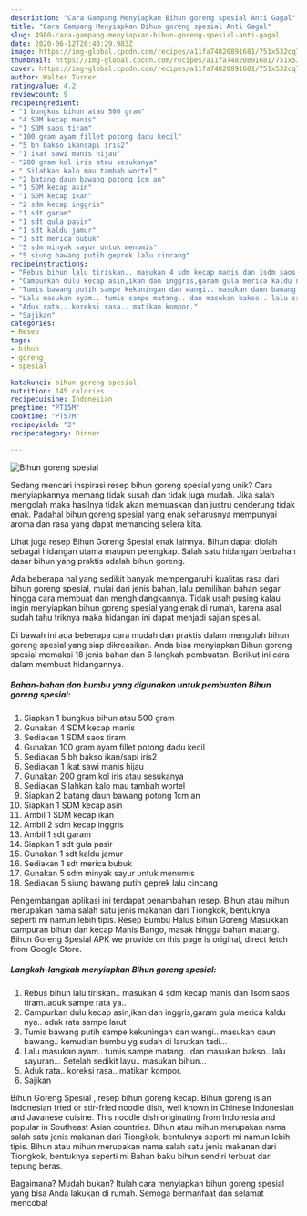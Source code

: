 ```yaml
---
description: "Cara Gampang Menyiapkan Bihun goreng spesial Anti Gagal"
title: "Cara Gampang Menyiapkan Bihun goreng spesial Anti Gagal"
slug: 4980-cara-gampang-menyiapkan-bihun-goreng-spesial-anti-gagal
date: 2020-06-12T20:40:29.983Z
image: https://img-global.cpcdn.com/recipes/a11fa74820891681/751x532cq70/bihun-goreng-spesial-foto-resep-utama.jpg
thumbnail: https://img-global.cpcdn.com/recipes/a11fa74820891681/751x532cq70/bihun-goreng-spesial-foto-resep-utama.jpg
cover: https://img-global.cpcdn.com/recipes/a11fa74820891681/751x532cq70/bihun-goreng-spesial-foto-resep-utama.jpg
author: Walter Turner
ratingvalue: 4.2
reviewcount: 9
recipeingredient:
- "1 bungkus bihun atau 500 gram"
- "4 SDM kecap manis"
- "1 SDM saos tiram"
- "100 gram ayam fillet potong dadu kecil"
- "5 bh bakso ikansapi iris2"
- "1 ikat sawi manis hijau"
- "200 gram kol iris atau sesukanya"
- " Silahkan kalo mau tambah wortel"
- "2 batang daun bawang potong 1cm an"
- "1 SDM kecap asin"
- "1 SDM kecap ikan"
- "2 sdm kecap inggris"
- "1 sdt garam"
- "1 sdt gula pasir"
- "1 sdt kaldu jamur"
- "1 sdt merica bubuk"
- "5 sdm minyak sayur untuk menumis"
- "5 siung bawang putih geprek lalu cincang"
recipeinstructions:
- "Rebus bihun lalu tiriskan.. masukan 4 sdm kecap manis dan 1sdm saos tiram..aduk sampe rata ya.."
- "Campurkan dulu kecap asin,ikan dan inggris,garam gula merica kaldu nya.. aduk rata sampe larut"
- "Tumis bawang putih sampe kekuningan dan wangi.. masukan daun bawang.. kemudian bumbu yg sudah di larutkan tadi..."
- "Lalu masukan ayam.. tumis sampe matang.. dan masukan bakso.. lalu sayuran... Setelah sedikit layu.. masukan bihun..."
- "Aduk rata.. koreksi rasa.. matikan kompor."
- "Sajikan"
categories:
- Resep
tags:
- bihun
- goreng
- spesial

katakunci: bihun goreng spesial 
nutrition: 145 calories
recipecuisine: Indonesian
preptime: "PT15M"
cooktime: "PT57M"
recipeyield: "2"
recipecategory: Dinner

---
```



![Bihun goreng spesial](https://img-global.cpcdn.com/recipes/a11fa74820891681/751x532cq70/bihun-goreng-spesial-foto-resep-utama.jpg)

Sedang mencari inspirasi resep bihun goreng spesial yang unik? Cara menyiapkannya memang tidak susah dan tidak juga mudah. Jika salah mengolah maka hasilnya tidak akan memuaskan dan justru cenderung tidak enak. Padahal bihun goreng spesial yang enak seharusnya mempunyai aroma dan rasa yang dapat memancing selera kita.

Lihat juga resep Bihun Goreng Spesial enak lainnya. Bihun dapat diolah sebagai hidangan utama maupun pelengkap. Salah satu hidangan berbahan dasar bihun yang praktis adalah bihun goreng.

Ada beberapa hal yang sedikit banyak mempengaruhi kualitas rasa dari bihun goreng spesial, mulai dari jenis bahan, lalu pemilihan bahan segar hingga cara membuat dan menghidangkannya. Tidak usah pusing kalau ingin menyiapkan bihun goreng spesial yang enak di rumah, karena asal sudah tahu triknya maka hidangan ini dapat menjadi sajian spesial.


Di bawah ini ada beberapa cara mudah dan praktis dalam mengolah bihun goreng spesial yang siap dikreasikan. Anda bisa menyiapkan Bihun goreng spesial memakai 18 jenis bahan dan 6 langkah pembuatan. Berikut ini cara dalam membuat hidangannya.

<!--inarticleads1-->

##### Bahan-bahan dan bumbu yang digunakan untuk pembuatan Bihun goreng spesial:

1. Siapkan 1 bungkus bihun atau 500 gram
1. Gunakan 4 SDM kecap manis
1. Sediakan 1 SDM saos tiram
1. Gunakan 100 gram ayam fillet potong dadu kecil
1. Sediakan 5 bh bakso ikan/sapi iris2
1. Sediakan 1 ikat sawi manis hijau
1. Gunakan 200 gram kol iris atau sesukanya
1. Sediakan  Silahkan kalo mau tambah wortel
1. Siapkan 2 batang daun bawang potong 1cm an
1. Siapkan 1 SDM kecap asin
1. Ambil 1 SDM kecap ikan
1. Ambil 2 sdm kecap inggris
1. Ambil 1 sdt garam
1. Siapkan 1 sdt gula pasir
1. Gunakan 1 sdt kaldu jamur
1. Sediakan 1 sdt merica bubuk
1. Gunakan 5 sdm minyak sayur untuk menumis
1. Sediakan 5 siung bawang putih geprek lalu cincang


Pengembangan aplikasi ini terdapat penambahan resep. Bihun atau mihun merupakan nama salah satu jenis makanan dari Tiongkok, bentuknya seperti mi namun lebih tipis. Resep Bumbu Halus Bihun Goreng Masukkan campuran bihun dan kecap Manis Bango, masak hingga bahan matang. Bihun Goreng Spesial APK we provide on this page is original, direct fetch from Google Store. 

<!--inarticleads2-->

##### Langkah-langkah menyiapkan Bihun goreng spesial:

1. Rebus bihun lalu tiriskan.. masukan 4 sdm kecap manis dan 1sdm saos tiram..aduk sampe rata ya..
1. Campurkan dulu kecap asin,ikan dan inggris,garam gula merica kaldu nya.. aduk rata sampe larut
1. Tumis bawang putih sampe kekuningan dan wangi.. masukan daun bawang.. kemudian bumbu yg sudah di larutkan tadi...
1. Lalu masukan ayam.. tumis sampe matang.. dan masukan bakso.. lalu sayuran... Setelah sedikit layu.. masukan bihun...
1. Aduk rata.. koreksi rasa.. matikan kompor.
1. Sajikan


Bihun Goreng Spesial , resep bihun goreng kecap. Bihun goreng is an Indonesian fried or stir-fried noodle dish, well known in Chinese Indonesian and Javanese cuisine. This noodle dish originating from Indonesia and popular in Southeast Asian countries. Bihun atau mihun merupakan nama salah satu jenis makanan dari Tiongkok, bentuknya seperti mi namun lebih tipis. Bihun atau mihun merupakan nama salah satu jenis makanan dari Tiongkok, bentuknya seperti mi Bahan baku bihun sendiri terbuat dari tepung beras. 

Bagaimana? Mudah bukan? Itulah cara menyiapkan bihun goreng spesial yang bisa Anda lakukan di rumah. Semoga bermanfaat dan selamat mencoba!
